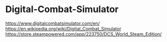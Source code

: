 # Digital-Combat-Simulator
https://www.digitalcombatsimulator.com/en/ https://en.wikipedia.org/wiki/Digital_Combat_Simulator https://store.steampowered.com/app/223750/DCS_World_Steam_Edition/
